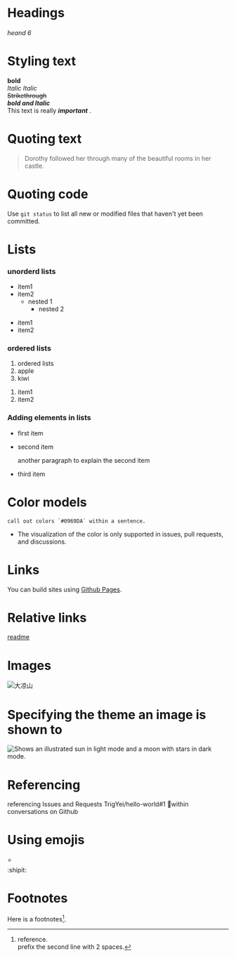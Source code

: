 # Headings
<h6>heand 6 </h6>

# Styling text
**bold**<br>
_Italic_    *Italic* <br>
~~Strikethrough~~ <br>
***bold and Italic*** <br>
This text is really <em><strong> important</strong>  </em>.

# Quoting text
> Dorothy followed her through many of the beautiful rooms in her castle.

# Quoting code
Use `git status` to list all new or modified files that haven't yet been committed.

# Lists
### unorderd lists
- item1
- item2
  - nested 1
    - nested 2
<ul>
  <li>
    item1
  </li>
  <li>
    item2
  </li>
  </ul>
  
### ordered lists
  1. ordered lists
  2. apple
  3. kiwi
  <ol>
  <li>
    item1
  </li>
  <li>
    item2
  </li>
  </ol>
 
### Adding elements in lists
- first item
- second item

  another paragraph to explain the second item
- third item

# Color models
``call out colors `#0969DA` within a sentence.``
- The visualization of the color is only supported in issues, pull requests, and discussions.

# Links
You can build sites using [Github Pages](https://pages.github.com/).

# Relative links
[readme](./README.md)

# Images
![大凉山](https://github.com/TrigYei/hello-world/assets/166974946/73cb8743-cb66-4b75-b1df-bac043c72e04)

# Specifying the theme an image is shown to
<picture>
  <source media="(prefers-color-scheme: dark)" srcset="https://user-images.githubusercontent.com/25423296/163456776-7f95b81a-f1ed-45f7-b7ab-8fa810d529fa.png">
  <source media="(prefers-color-scheme: light)" srcset="https://user-images.githubusercontent.com/25423296/163456779-a8556205-d0a5-45e2-ac17-42d089e3c3f8.png">
  <img alt="Shows an illustrated sun in light mode and a moon with stars in dark mode." src="https://user-images.githubusercontent.com/25423296/163456779-a8556205-d0a5-45e2-ac17-42d089e3c3f8.png">
</picture>

# Referencing 
referencing Issues and Requests
TrigYei/hello-world#1 🔸within conversations on Github

# Using emojis
⭐ <br>
:shipit:

# Footnotes
Here is a footnotes[^1].
[^1]: reference. <br>
  prefix the second line with 2 spaces.





